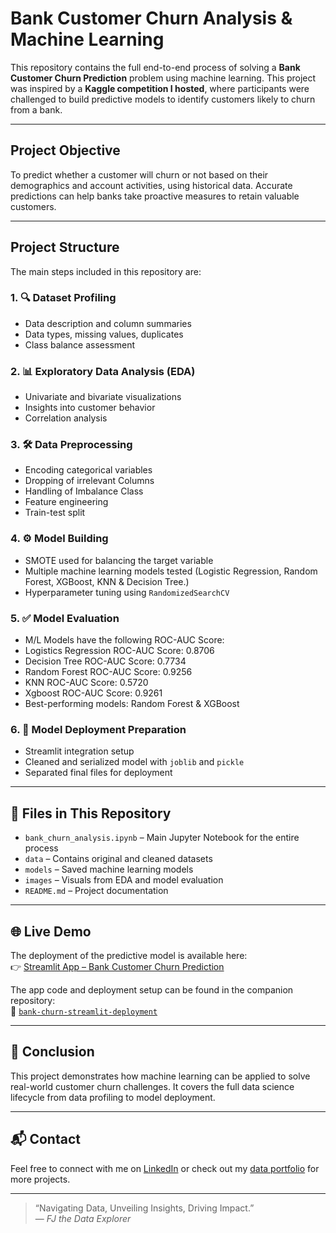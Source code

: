 # Bank Customer Churn Analysis & Machine Learning

This repository contains the full end-to-end process of solving a **Bank Customer Churn Prediction** problem using machine learning. This project was inspired by a **Kaggle competition I hosted**, where participants were challenged to build predictive models to identify customers likely to churn from a bank.

---

##  Project Objective

To predict whether a customer will churn or not based on their demographics and account activities, using historical data. Accurate predictions can help banks take proactive measures to retain valuable customers.

---

##  Project Structure

The main steps included in this repository are:

### 1. 🔍 Dataset Profiling
- Data description and column summaries
- Data types, missing values, duplicates
- Class balance assessment

### 2. 📊 Exploratory Data Analysis (EDA)
- Univariate and bivariate visualizations
- Insights into customer behavior
- Correlation analysis

### 3. 🛠️ Data Preprocessing
- Encoding categorical variables
- Dropping of irrelevant Columns
- Handling of Imbalance Class
- Feature engineering
- Train-test split

### 4. ⚙️ Model Building
- SMOTE used for balancing the target variable
- Multiple machine learning models tested (Logistic Regression, Random Forest, XGBoost, KNN & Decision Tree.)
- Hyperparameter tuning using `RandomizedSearchCV`


### 5. ✅ Model Evaluation
- M/L Models have the following ROC-AUC Score:
- Logistics Regression ROC-AUC Score: 0.8706
- Decision Tree ROC-AUC Score: 0.7734
- Random Forest ROC-AUC Score: 0.9256
- KNN ROC-AUC Score: 0.5720
- Xgboost ROC-AUC Score: 0.9261
- Best-performing models: Random Forest & XGBoost

### 6. 🚀 Model Deployment Preparation
- Streamlit integration setup
- Cleaned and serialized model with `joblib` and `pickle`
- Separated final files for deployment

---

## 📂 Files in This Repository

- `bank_churn_analysis.ipynb` – Main Jupyter Notebook for the entire process
- `data` – Contains original and cleaned datasets
- `models` – Saved machine learning models
- `images` – Visuals from EDA and model evaluation
- `README.md` – Project documentation

---

## 🌐 Live Demo

The deployment of the predictive model is available here:  
👉 [Streamlit App – Bank Customer Churn Prediction](https://bank-customer-churn-prediction-app-szvevdugbfdd8q6oghpuvj.streamlit.app/)

The app code and deployment setup can be found in the companion repository:  
🔗 [`bank-churn-streamlit-deployment`](https://github.com/FijabiAdekunle/bank-churn-streamlit-deployment)

---

## 🏁 Conclusion

This project demonstrates how machine learning can be applied to solve real-world customer churn challenges. It covers the full data science lifecycle from data profiling to model deployment.

---

## 📬 Contact

Feel free to connect with me on [LinkedIn](https://www.linkedin.com/in/fijabi-j-adekunle/) or check out my [data portfolio](https://sites.google.com/view/fijabijadekunle/home) for more projects.

---

> “Navigating Data, Unveiling Insights, Driving Impact.”  
> — *FJ the Data Explorer*
